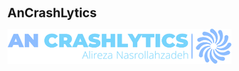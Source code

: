 # AnCrashLytics

<img src="https://github.com/alirezanasrollahzadeh2003/AnCrashLytics/blob/master/logo-no-background.png" alt="An CrashLytics">
